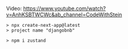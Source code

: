 Video: https://www.youtube.com/watch?v=AnhKSBTWCWc&ab_channel=CodeWithStein

```
> npx create-next-app@latest
> project name "djangobnb"

> npm i zustand
```